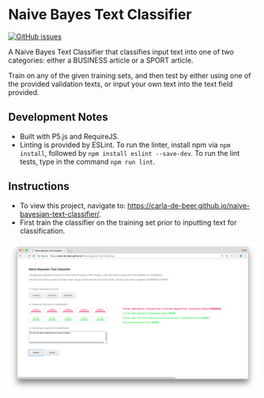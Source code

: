 # Naive Bayes Text Classifier
[![GitHub issues](https://img.shields.io/github/issues/Carla-de-Beer/Naive-Bayesian-Text-Classifier.svg?style=flat-square)](https://github.com/Carla-de-Beer/Naive-Bayesian-Text-Classifier/issues)

A Naive Bayes Text Classifier that classifies input text into one of two categories: either a BUSINESS article or a SPORT article.

Train on any of the given training sets, and then test by either using one of the provided validation texts, or input your own text into the text field provided.

## Development Notes

* Built with P5.js and RequireJS.
* Linting is provided by ESLint. To run the linter, install npm via `npm install`, followed by `npm install eslint --save-dev`. To run the lint tests, type in the command `npm run lint`.

## Instructions

* To view this project, navigate to: https://carla-de-beer.github.io/naive-bayesian-text-classifier/.
* First train the classifier on the training set prior to inputting text for classification.

<p align="center">
  <img src="images/screenShot.png"/>
</p>
